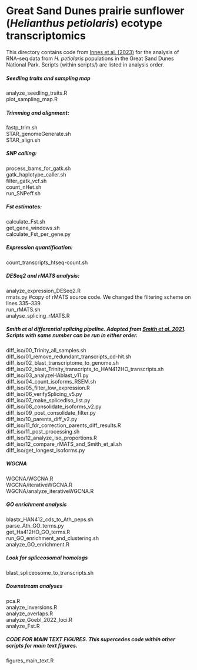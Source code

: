 Great Sand Dunes prairie sunflower (*Helianthus petiolaris*) ecotype transcriptomics
====================================

This directory contains code from [Innes et al. (2023)](https://doi.org/10.1101/2023.04.22.537924) for the analysis of RNA-seq data from *H. petiolaris* populations in the Great Sand Dunes National Park. Scripts (within scripts/) are listed in analysis order.


##### Seedling traits and sampling map
analyze_seedling_traits.R  
plot_sampling_map.R 


##### Trimming and alignment:
fastp_trim.sh  
STAR_genomeGenerate.sh  
STAR_align.sh


##### SNP calling:
process_bams_for_gatk.sh  
gatk_haplotype_caller.sh  
filter_gatk_vcf.sh  
count_nHet.sh  
run_SNPeff.sh


##### Fst estimates:
calculate_Fst.sh  
get_gene_windows.sh  
calculate_Fst_per_gene.py


##### Expression quantification:
count_transcripts_htseq-count.sh


##### DESeq2 and rMATS analysis:
analyze_expression_DESeq2.R  
rmats.py #copy of rMATS source code. We changed the filtering scheme on lines 335–339.  
run_rMATS.sh  
analyse_splicing_rMATS.R


##### Smith et al differential splicing pipeline. Adapted from [Smith et al. 2021](https://github.com/chriscrsmith/SunflowerAberrantSplicing). Scripts with same number can be run in either order.
diff_iso/00_Trinity_all_samples.sh  
diff_iso/01_remove_redundant_transcripts_cd-hit.sh  
diff_iso/02_blast_transcriptome_to_genome.sh  
diff_iso/02_blast_Trinity_transcripts_to_HAN412HO_transcripts.sh  
diff_iso/03_analyzeHAblast_v11.py  
diff_iso/04_count_isoforms_RSEM.sh  
diff_iso/05_filter_low_expression.R  
diff_iso/06_verifySplicing_v5.py  
diff_iso/07_make_splicedIso_list.py  
diff_iso/08_consolidate_isoforms_v2.py  
diff_iso/09_post_consolidate_filter.py  
diff_iso/10_parents_diff_v2.py  
diff_iso/11_fdr_correction_parents_diff_results.R  
diff_iso/11_post_processing.sh  
diff_iso/12_analyze_iso_proportions.R  
diff_iso/12_compare_rMATS_and_Smith_et_al.sh  
diff_iso/get_longest_isoforms.py


##### WGCNA
WGCNA/WGCNA.R  
WGCNA/iterativeWGCNA.R  
WGCNA/analyze_iterativeWGCNA.R


##### GO enrichment analysis
blastx_HAN412_cds_to_Ath_peps.sh  
parse_Ath_GO_terms.py  
get_Ha412HO_GO_terms.R  
run_GO_enrichment_and_clustering.sh  
analyze_GO_enrichment.R


##### Look for spliceosomal homologs
blast_spliceosome_to_transcripts.sh


##### Downstream analyses
pca.R  
analyze_inversions.R  
analyze_overlaps.R  
analyze_Goebl_2022_loci.R  
analyze_Fst.R


##### CODE FOR MAIN TEXT FIGURES. This supercedes code within other scripts for main text figures.
figures_main_text.R
